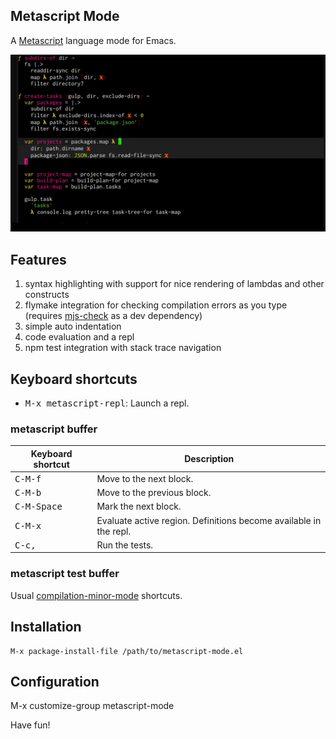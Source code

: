 ## Metascript Mode

A [Metascript](https://github.com/metascript/metascript) language mode for Emacs.

![screenshot](metascript-mode.png)

## Features

1. syntax highlighting with support for nice rendering of lambdas and other constructs
2. flymake integration for checking compilation errors as you type (requires [mjs-check](https://github.com/bamboo/mjs-check) as a dev dependency)
3. simple auto indentation
4. code evaluation and a repl
5. npm test integration with stack trace navigation

## Keyboard shortcuts

* <kbd>M-x metascript-repl</kbd>: Launch a repl.

### metascript buffer

Keyboard shortcut                    | Description
-------------------------------------|-------------------------------
<kbd>C-M-f</kbd> | Move to the next block.
<kbd>C-M-b</kbd> | Move to the previous block.
<kbd>C-M-Space</kbd> | Mark the next block.
<kbd>C-M-x</kbd> | Evaluate active region. Definitions become available in the repl.
<kbd>C-c,</kbd>  | Run the tests.

### metascript test buffer

Usual [compilation-minor-mode](https://www.gnu.org/software/emacs/manual/html_node/emacs/Compilation-Mode.html) shortcuts.

## Installation

```
M-x package-install-file /path/to/metascript-mode.el
```

## Configuration

M-x customize-group metascript-mode

 Have fun!
